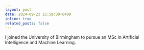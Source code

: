 ```yaml
---
layout: post
date: 2024-09-23 15:59:00-0400
inline: true
related_posts: false
---
```


I joined the University of Birmingham to pursue an MSc in Artificial Intelligence and Machine Learning. 
